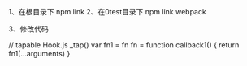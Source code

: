 1、在根目录下 npm link
2、在0test目录下 npm link webpack

3、修改代码

// tapable Hook.js _tap()
var fn1 = fn 
fn = function callback1() {
  return fn1(...arguments)
}